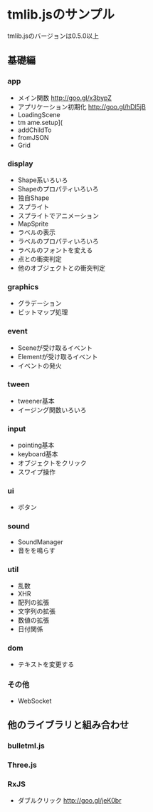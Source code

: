 # tmlib.jsのサンプル

tmlib.jsのバージョンは0.5.0以上

## 基礎編

### app

* メイン関数 http://goo.gl/x3bypZ
* アプリケーション初期化 http://goo.gl/hDl5jB
* LoadingScene 
* tm ame.setup](
* addChildTo 
* fromJSON 
* Grid 

### display

* Shape系いろいろ 
* Shapeのプロパティいろいろ 
* 独自Shape 
* スプライト 
* スプライトでアニメーション 
* MapSprite 
* ラベルの表示 
* ラベルのプロパティいろいろ 
* ラベルのフォントを変える 
* 点との衝突判定 
* 他のオブジェクトとの衝突判定 

### graphics

* グラデーション 
* ビットマップ処理 

### event

* Sceneが受け取るイベント 
* Elementが受け取るイベント 
* イベントの発火 

### tween

* tweener基本 
* イージング関数いろいろ 

### input

* pointing基本 
* keyboard基本 
* オブジェクトをクリック 
* スワイプ操作 

### ui

* ボタン 

### sound

* SoundManager 
* 音をを鳴らす 

### util

* 乱数 
* XHR 
* 配列の拡張 
* 文字列の拡張 
* 数値の拡張 
* 日付関係 

### dom

* テキストを変更する 

### その他

* WebSocket 

## 他のライブラリと組み合わせ

### bulletml.js

### Three.js

### RxJS

* ダブルクリック http://goo.gl/jeK0br
